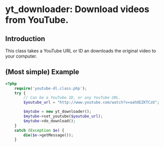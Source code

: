 # yt_downloader: Download videos from YouTube.

## Introduction

This class takes a YouTube URL or ID an downloads the original video to your computer.

## (Most simple) Example

```php
<?php
    require('youtube-dl.class.php');
    try {
        // Can be a YouTube ID, or any YouTube URL.
        $youtube_url = "http://www.youtube.com/watch?v=aahOEZKTCzU";

        $mytube = new yt_downloader();
        $mytube->set_youtube($youtube_url);
        $mytube->do_download();
    } 
    catch (Exception $e) {
        die($e->getMessage());
    }
```

